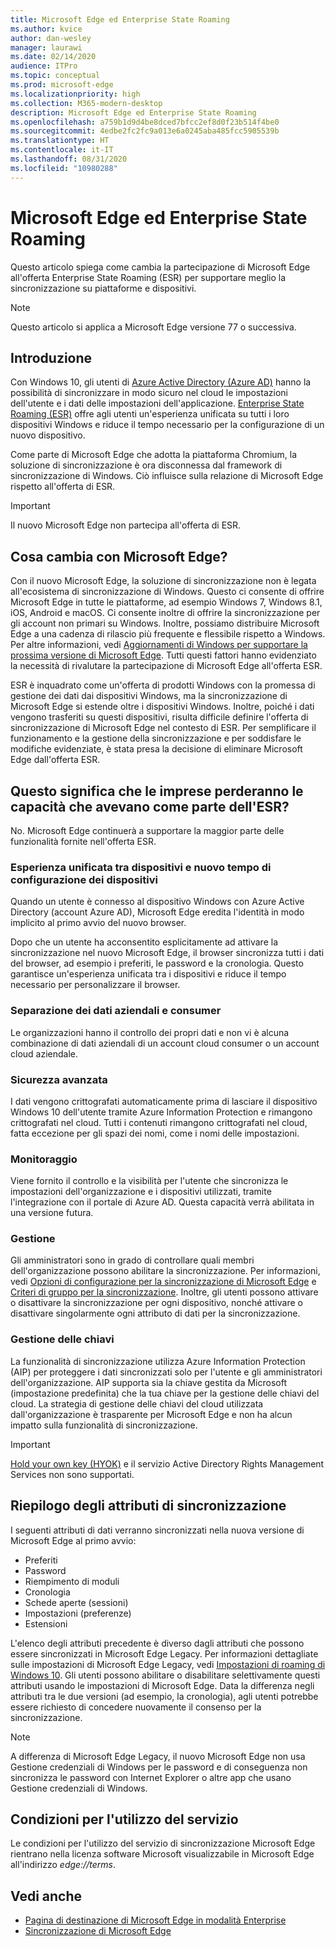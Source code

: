 ```yaml
---
title: Microsoft Edge ed Enterprise State Roaming
ms.author: kvice
author: dan-wesley
manager: laurawi
ms.date: 02/14/2020
audience: ITPro
ms.topic: conceptual
ms.prod: microsoft-edge
ms.localizationpriority: high
ms.collection: M365-modern-desktop
description: Microsoft Edge ed Enterprise State Roaming
ms.openlocfilehash: a759b1d9d4be8dced7bfcc2ef8d0f23b514f4be0
ms.sourcegitcommit: 4edbe2fc2fc9a013e6a0245aba485fcc5905539b
ms.translationtype: HT
ms.contentlocale: it-IT
ms.lasthandoff: 08/31/2020
ms.locfileid: "10980288"
---
```

# Microsoft Edge ed Enterprise State Roaming

Questo articolo spiega come cambia la partecipazione di Microsoft Edge all'offerta Enterprise State Roaming (ESR) per supportare meglio la sincronizzazione su piattaforme e dispositivi.

> [!NOTE]
> Questo articolo si applica a Microsoft Edge versione 77 o successiva.

## Introduzione

Con Windows 10, gli utenti di [Azure Active Directory (Azure AD)](https://docs.microsoft.com/azure/active-directory/fundamentals/active-directory-whatis) hanno la possibilità di sincronizzare in modo sicuro nel cloud le impostazioni dell'utente e i dati delle impostazioni dell'applicazione. [Enterprise State Roaming (ESR)](https://docs.microsoft.com/azure/active-directory/devices/enterprise-state-roaming-overview) offre agli utenti un'esperienza unificata su tutti i loro dispositivi Windows e riduce il tempo necessario per la configurazione di un nuovo dispositivo.

Come parte di Microsoft Edge che adotta la piattaforma Chromium, la soluzione di sincronizzazione è ora disconnessa dal framework di sincronizzazione di Windows. Ciò influisce sulla relazione di Microsoft Edge rispetto all'offerta di ESR.

> [!IMPORTANT]
> Il nuovo Microsoft Edge non partecipa all'offerta di ESR.

## Cosa cambia con Microsoft Edge?

Con il nuovo Microsoft Edge, la soluzione di sincronizzazione non è legata all'ecosistema di sincronizzazione di Windows. Questo ci consente di offrire Microsoft Edge in tutte le piattaforme, ad esempio Windows 7, Windows 8.1, iOS, Android e macOS. Ci consente inoltre di offrire la sincronizzazione per gli account non primari su Windows. Inoltre, possiamo distribuire Microsoft Edge a una cadenza di rilascio più frequente e flessibile rispetto a Windows. Per altre informazioni, vedi [Aggiornamenti di Windows per supportare la prossima versione di Microsoft Edge](microsoft-edge-sysupdate-windows-updates.md). Tutti questi fattori hanno evidenziato la necessità di rivalutare la partecipazione di Microsoft Edge all'offerta ESR.

ESR è inquadrato come un'offerta di prodotti Windows con la promessa di gestione dei dati dai dispositivi Windows, ma la sincronizzazione di Microsoft Edge si estende oltre i dispositivi Windows. Inoltre, poiché i dati vengono trasferiti su questi dispositivi, risulta difficile definire l'offerta di sincronizzazione di Microsoft Edge nel contesto di ESR. Per semplificare il funzionamento e la gestione della sincronizzazione e per soddisfare le modifiche evidenziate, è stata presa la decisione di eliminare Microsoft Edge dall'offerta ESR.

## Questo significa che le imprese perderanno le capacità che avevano come parte dell'ESR?

No. Microsoft Edge continuerà a supportare la maggior parte delle funzionalità fornite nell'offerta ESR.

### Esperienza unificata tra dispositivi e nuovo tempo di configurazione dei dispositivi

Quando un utente è connesso al dispositivo Windows con Azure Active Directory (account Azure AD), Microsoft Edge eredita l'identità in modo implicito al primo avvio del nuovo browser.

Dopo che un utente ha acconsentito esplicitamente ad attivare la sincronizzazione nel nuovo Microsoft Edge, il browser sincronizza tutti i dati del browser, ad esempio i preferiti, le password e la cronologia. Questo garantisce un'esperienza unificata tra i dispositivi e riduce il tempo necessario per personalizzare il browser.

### Separazione dei dati aziendali e consumer

Le organizzazioni hanno il controllo dei propri dati e non vi è alcuna combinazione di dati aziendali di un account cloud consumer o un account cloud aziendale.

### Sicurezza avanzata

I dati vengono crittografati automaticamente prima di lasciare il dispositivo Windows 10 dell'utente tramite Azure Information Protection e rimangono crittografati nel cloud. Tutti i contenuti rimangono crittografati nel cloud, fatta eccezione per gli spazi dei nomi, come i nomi delle impostazioni.

### Monitoraggio

Viene fornito il controllo e la visibilità per l'utente che sincronizza le impostazioni dell'organizzazione e i dispositivi utilizzati, tramite l'integrazione con il portale di Azure AD. Questa capacità verrà abilitata in una versione futura.

### Gestione

Gli amministratori sono in grado di controllare quali membri dell'organizzazione possono abilitare la sincronizzazione. Per informazioni, vedi [Opzioni di configurazione per la sincronizzazione di Microsoft Edge](microsoft-edge-enterprise-sync.md#configuration-options-for-microsoft-edge-sync) e [Criteri di gruppo per la sincronizzazione](microsoft-edge-enterprise-sync.md#sync-group-policies). Inoltre, gli utenti possono attivare o disattivare la sincronizzazione per ogni dispositivo, nonché attivare o disattivare singolarmente ogni attributo di dati per la sincronizzazione.

### Gestione delle chiavi

La funzionalità di sincronizzazione utilizza Azure Information Protection (AIP) per proteggere i dati sincronizzati solo per l'utente e gli amministratori dell'organizzazione. AIP supporta sia la chiave gestita da Microsoft (impostazione predefinita) che la tua chiave per la gestione delle chiavi del cloud. La strategia di gestione delle chiavi del cloud utilizzata dall'organizzazione è trasparente per Microsoft Edge e non ha alcun impatto sulla funzionalità di sincronizzazione.

> [!IMPORTANT]
> [Hold your own key (HYOK)](https://docs.microsoft.com/azure/information-protection/configure-adrms-restrictions) e il servizio Active Directory Rights Management Services non sono supportati.

## Riepilogo degli attributi di sincronizzazione

I seguenti attributi di dati verranno sincronizzati nella nuova versione di Microsoft Edge al primo avvio:

- Preferiti
- Password
- Riempimento di moduli
- Cronologia
- Schede aperte (sessioni)
- Impostazioni (preferenze)
- Estensioni

L'elenco degli attributi precedente è diverso dagli attributi che possono essere sincronizzati in Microsoft Edge Legacy. Per informazioni dettagliate sulle impostazioni di Microsoft Edge Legacy, vedi [Impostazioni di roaming di Windows 10](https://docs.microsoft.com/azure/active-directory/devices/enterprise-state-roaming-windows-settings-reference). Gli utenti possono abilitare o disabilitare selettivamente questi attributi usando le impostazioni di Microsoft Edge. Data la differenza negli attributi tra le due versioni (ad esempio, la cronologia), agli utenti potrebbe essere richiesto di concedere nuovamente il consenso per la sincronizzazione.

> [!NOTE]
> A differenza di Microsoft Edge Legacy, il nuovo Microsoft Edge non usa Gestione credenziali di Windows per le password e di conseguenza non sincronizza le password con Internet Explorer o altre app che usano Gestione credenziali di Windows.

## Condizioni per l'utilizzo del servizio

Le condizioni per l'utilizzo del servizio di sincronizzazione Microsoft Edge rientrano nella licenza software Microsoft visualizzabile in Microsoft Edge all'indirizzo *edge://terms*.

## Vedi anche

- [Pagina di destinazione di Microsoft Edge in modalità Enterprise](https://aka.ms/EdgeEnterprise)
- [Sincronizzazione di Microsoft Edge](microsoft-edge-enterprise-sync.md)
